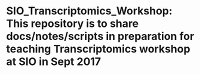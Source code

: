 # SIO_Transcriptomics_Workshop: This repository is to share docs/notes/scripts in preparation for teaching Transcriptomics workshop at SIO in Sept 2017
